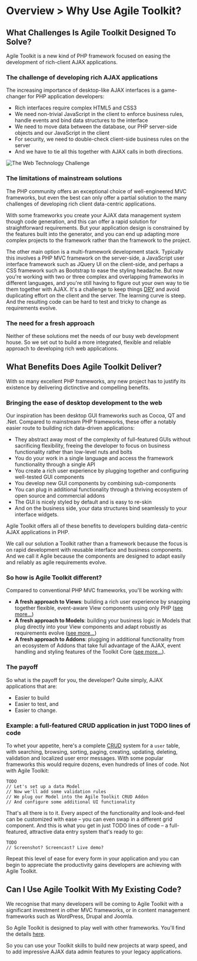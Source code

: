 # Overview > Why Use Agile Toolkit?

## What Challenges Is Agile Toolkit Designed To Solve?

Agile Toolkit is a new kind of PHP framework focused on easing the development of rich-client AJAX applications. 

### The challenge of developing rich AJAX applications

The increasing importance of desktop-like AJAX interfaces is a game-changer for PHP application developers:

* Rich interfaces require complex HTML5 and CSS3
* We need non-trivial JavaScript in the client to enforce business rules, handle events and bind data structures to the interface
* We need to move data between the database, our PHP server-side objects and our JavaScript in the client
* For security, we need to double-check client-side business rules on the server
* And we have to tie all this together with AJAX calls in both directions.

![The Web Technology Challenge](/dia-web-technologies.png)

### The limitations of mainstream solutions

The PHP community offers an exceptional choice of well-engineered MVC frameworks, but even the best can only offer a partial solution to the many challenges of developing rich client data-centric applications.

With some frameworks you create your AJAX data management system though code generation, and this can offer a rapid solution for straightforward requirements. But your application design is constrained by the features built into the generator, and you can end up adapting more complex projects to the framework rather than the framework to the project.

The other main option is a multi-framework development stack. Typically this involves a PHP MVC framework on the server-side, a JavaScript user interface framework such as JQuery UI on the client-side, and perhaps a CSS framework such as Bootstrap to ease the styling headache. But now you're working with two or three complex and overlapping frameworks in different languages, and you're still having to figure out your own way to tie them together with AJAX. It's a challenge to keep things [DRY](http://en.wikipedia.org/wiki/Don't_repeat_yourself) and avoid duplicating effort on the client and the server. The learning curve is steep. And the resulting code can be hard to test and tricky to change as requirements evolve. 

### The need for a fresh approach

Neither of these solutions met the needs of our busy web development house. So we set out to build a more integrated, flexible and reliable approach to developing rich web applications.

## What Benefits Does Agile Toolkit Deliver?

With so many excellent PHP frameworks, any new project has to justify its existence by delivering dictinctive and compelling benefits.

### Bringing the ease of desktop development to the web

Our inspiration has been desktop GUI frameworks such as Cocoa, QT and .Net. Compared to mainstream PHP frameworks, these offer a notably easier route to building rich data-driven applications:

* They abstract away most of the complexity of full-featured GUIs without sacrificing flexibility, freeing the developer to focus on business functionality rather than low-level nuts and bolts
* You do your work in a single language and access the framework functionality through a single API
* You create a rich user experience by plugging together and configuring well-tested GUI components
* You develop new GUI components by combining sub-components
* You can plug in additional functionality through a thriving ecosystem of open source and commercial addons
* The GUI is nicely styled by default and is easy to re-skin
* And on the business side, your data structures bind seamlessly to your interface widgets.

Agile Toolkit offers all of these benefits to developers building data-centric AJAX applications in PHP. 

We call our solution a Toolkit rather than a framework because the focus is on rapid development with reusable interface and business components. And we call it Agile because the components are designed to adapt easily and reliably as agile requirements evolve.

### So how is Agile Toolkit different?

Compared to conventional PHP MVC frameworks, you'll be working with:

* **A fresh approach to Views**: building a rich user experience by snapping together flexible, event-aware View components using only PHP ([see more...](/TODO)) 
* **A fresh approach to Models**: building your business logic in Models that plug directly into your View components and adapt robustly as requirements evolve ([see more...](/TODO)) 
* **A fresh approach to Addons**: plugging in additional functionality from an ecosystem of Addons that take full advantage of the AJAX, event handling and styling features of the Toolkit Core ([see more...](/TODO)).

### The payoff

So what is the payoff for you, the developer? Quite simply, AJAX applications that are:

* Easier to build
* Easier to test, and
* Easier to change.

### Example: a full-featured CRUD application in just TODO lines of code

To whet your appetite, here's a complete [CRUD](http://en.wikipedia.org/wiki/Create,_read,_update_and_delete) system for a `user` table, with searching, browsing, sorting, paging, creating, updating, deleting, validation and localized user error messages. With some popular frameworks this would require dozens, even hundreds of lines of code. Not with Agile Toolkit:

<?-- Would it be better to show them a relational example with master-detail? Even more impressive? ?>

    TODO
    // Let's set up a data Model
    // Now we'll add some validation rules
    // We plug our Model into the Agile Toolkit CRUD Addon
    // And configure some additional UI functionality

That's all there is to it. Every aspect of the functionality and look-and-feel can be customized with ease &ndash; you can even swap in a different grid component. And this is what you get in just TODO lines of code &ndash; a full-featured, attractive data entry system that's ready to go:

    TODO
    // Screenshot? Screencast? Live demo?

Repeat this level of ease for every form in your application and you can begin to appreciate the productivity gains developers are achieving with Agile Toolkit.

## Can I Use Agile Toolkit With My Existing Code?

We recognise that many developers will be coming to Agile Toolkit with a significant investment in other MVC frameworks, or in content management frameworks such as WordPress, Drupal and Joomla. 

So Agile Toolkit is designed to play well with other frameworks. You'll find the details [here](/TODO).

So you can use your Toolkit skills to build new projects at warp speed, and to add impressive AJAX data admin features to your legacy applications.
